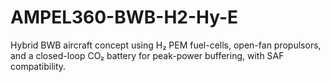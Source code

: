 # AMPEL360-BWB-H2-Hy-E
Hybrid BWB aircraft concept using H₂ PEM fuel-cells, open-fan propulsors, and a closed-loop CO₂ battery for peak-power buffering, with SAF compatibility.
